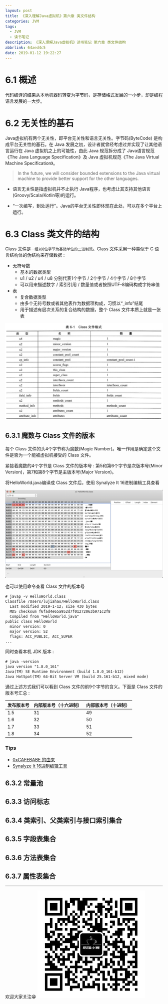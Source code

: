 ```yaml
---
layout: post
title: 《深入理解Java虚拟机》第六章 类文件结构
categories: JVM
tags:
  - JVM
  - 读书笔记
description: 《深入理解Java虚拟机》读书笔记 第六章 类文件结构
abbrlink: 64aed4c5
date: 2019-01-12 19:22:27
---
```


# 6.1 概述

代码编译的结果从本地机器码转变为字节码，是存储格式发展的一小步，却是编程语言发展的一大步。

# 6.2 无关性的基石

Java虚拟机有两个无关性，即平台无关性和语言无关性。字节码(ByteCode) 是构成平台无关性的基石。在 Java 发展之初，设计者就曾经考虑过并实现了让其他语言运行在 Java 虚拟机之上的可能性，由此 Java 规范拆分成了 Java语言规范《The Java Language Specification》及 Java 虚拟机规范《The Java Virtual Machine Specification》。

> In the future, we will consider bounded extensions to the Java virtual machine to provide better support for the other languages.

- 语言无关性是指虚拟机并不止执行 Java程序，也考虑让其支持其他语言(Groovy/Scala/Kotlin等)的运行。

- “一次编写，到处运行”。Java的平台无关性即体现在此处，可以在多个平台上运行。



# 6.3 Class 类文件的结构

Class 文件是`一组以8位字节为基础单位的二进制流`。Class 文件采用一种类似于 C 语言结构体的伪结构来存储数据 :

- 无符号数
  - 基本的数据类型
  - u1 / u2 / u4 / u8 分别代表1个字节 / 2个字节 / 4个字节 / 8个字节
  - 可以用来描述数字 / 索引引用 / 数量值或者按照UTF-8编码构成字符串值
- 表
  - 复合数据类型
  - 由多个无符号数或者其他表作为数据项构成，习惯以“_info”结尾
  - 用于描述有层次关系的复合结构的数据，整个 Class 文件本质上就是一张表

![](https://github.com/lujiahao0708/PicRepo/raw/master/blogPic/深入理解Java虚拟机/6.类文件结构/6.3_Class文件格式.png)

##  6.3.1 魔数与 Class 文件的版本

每个 Class 文件的头4个字节称为魔数(Magic Number)。唯一作用是确定这个文件是否为一个能被虚拟机接受的 Class 文件。

紧接着魔数的4个字节是 Class 文件的版本号 : 第5和第6个字节是次版本号(Minor Version)，第7和第8个字节是主版本号(Major Version)。

将HelloWorld.java编译成 Class 文件后，使用 Synalyze It 16进制编辑工具查看

![](https://github.com/lujiahao0708/PicRepo/raw/master/blogPic/深入理解Java虚拟机/6.类文件结构/6.3.1_JavaClass文件结构.png)

也可以使用命令查看 Class 文件的版本号

```
# javap -v HelloWorld.class 
Classfile /Users/lujiahao/HelloWorld.class
  Last modified 2019-1-12; size 430 bytes
  MD5 checksum f6fad4e65a952d7f01272063b971c2f8
  Compiled from "HelloWorld.java"
public class HelloWorld
  minor version: 0
  major version: 52
  flags: ACC_PUBLIC, ACC_SUPER
...
```

同时查看本机 JDK 版本 :

```
# java -version  
java version "1.8.0_161"
Java(TM) SE Runtime Environment (build 1.8.0_161-b12)
Java HotSpot(TM) 64-Bit Server VM (build 25.161-b12, mixed mode)
```

通过上述方式我们可以看到 Class 文件的前9个字节的含义。下面是 Class 文件的版本号汇总 :

| 发布版本号 | 内部版本号（十六进制） | 内部版本号（十进制） |
| ---------- | ---------------------- | -------------------- |
| 1.5        | 31                     | 49                   |
| 1.6        | 32                     | 50                   |
| 1.7        | 33                     | 51                   |
| 1.8        | 34                     | 52                   |

### Tips

- [0xCAFEBABE 的由来](https://en.wikipedia.org/wiki/Java_class_file#Magic_Number)
- [Synalyze It 16进制编辑工具](http://www.synalysis.net/)

## 6.3.2 常量池



## 6.3.3 访问标志



## 6.3.4 类索引、父类索引与接口索引集合



## 6.3.5 字段表集合



## 6.3.6 方法表集合



## 6.3.7 属性表集合


----
欢迎大家关注😁
![](https://raw.githubusercontent.com/lujiahao0708/PicRepo/master/%E5%85%AC%E4%BC%97%E5%8F%B7%E4%BA%8C%E7%BB%B4%E7%A0%81.jpg)